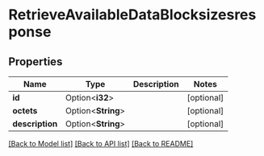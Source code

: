 # RetrieveAvailableDataBlocksizesresponse

## Properties

Name | Type | Description | Notes
------------ | ------------- | ------------- | -------------
**id** | Option<**i32**> |  | [optional]
**octets** | Option<**String**> |  | [optional]
**description** | Option<**String**> |  | [optional]

[[Back to Model list]](../README.md#documentation-for-models) [[Back to API list]](../README.md#documentation-for-api-endpoints) [[Back to README]](../README.md)


